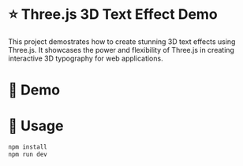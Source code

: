 # :star: Three.js 3D Text Effect Demo

This project demostrates how to create stunning 3D text effects using Three.js. It showcases the power and flexibility of Three.js in creating interactive 3D typography for web applications.

# :movie_camera: Demo

# :wrench: Usage

```cmd
npm install
npm run dev
```